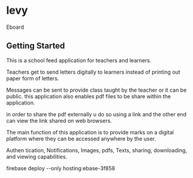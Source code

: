 # levy

Eboard

## Getting Started

This is a school feed application for teachers and learners.

Teachers get to send letters digitally to learners instead of printing out paper form of letters.

Messages can be sent to provide class taught by the teacher or it can be public.
this application also enables pdf files to be share within the application.

in order to share the pdf externally u do so using a link and the other end can view the link shared
on web browsers.

The main function of this application is to provide marks on a digital platform where they can be 
accessed anywhere by the user.

Authen tication, Notifications, Images, pdfs, Texts, sharing, downloading, and viewing capabilities.

firebase deploy --only hosting:ebase-3f858

<!--  <script>-->
<!--    window.addEventListener('load', function(ev) {-->
<!--      _flutter.loader.loadEntrypoint({-->
<!--        serviceWorker: {-->
<!--          serviceWorkerVersion: serviceWorkerVersion,-->
<!--        },-->
<!--        onEntrypointLoaded: function(engineInitializer) {-->
<!--          engineInitializer.initializeEngine().then(function(appRunner) {-->
<!--            appRunner.runApp();-->
<!--          });-->
<!--        }-->
<!--      });-->
<!--    });-->
<!--  </script>-->

[//]: # (gsutil cors set cors.json gs://ebase-3f858.appspot.com/)